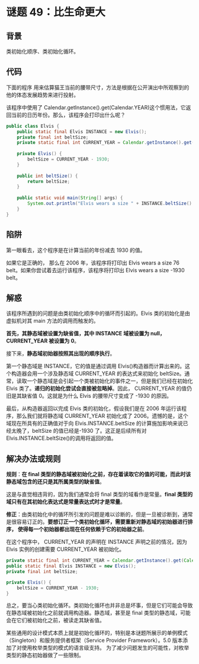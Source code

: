 # 谜题 49：比生命更大 

## 背景

类初始化顺序、类初始化循环。

## 代码

下面的程序 用来估算猫王当前的腰带尺寸，方法是根据在公开演出中所观察到的他的体态发展趋势来进行投射。

该程序中使用了 Calendar.getInstance().get(Calendar.YEAR)这个惯用法，它返回当前的日历年份。那么，该程序会打印出什么呢？ 

```java
public class Elvis {
    public static final Elvis INSTANCE = new Elvis();
    private final int beltSize;
    private static final int CURRENT_YEAR = Calendar.getInstance().get(Calendar.YEAR);
 
    private Elvis() {
        beltSize = CURRENT_YEAR - 1930;
    }
 
    public int beltSize() {
        return beltSize;
    }
 
    public static void main(String[] args) {
        System.out.println("Elvis wears a size " + INSTANCE.beltSize() + " belt.");
    }
}
```

## 陷阱

第一眼看去，这个程序是在计算当前的年份减去 1930 的值。

如果它是正确的， 那么在 2006 年，该程序将打印出 Elvis wears a size 76 belt。如果你尝试着去运行该程序，该程序将打印出 Elvis wears a size -1930 belt。

## 解惑

该程序所遇到的问题是由类初始化顺序中的循环而引起的。Elvis 类的初始化是由虚拟机对其 main 方法的调用而触发的。

**首先，其静态域被设置为缺省值，其中 INSTANCE 域被设置为 null， CURRENT_YEAR 被设置为 0**。

接下来，**静态域初始器按照其出现的顺序执行**。

第一个静态域是 INSTANCE，它的值是通过调用 Elvis()构造器而计算出来的。这个构造器会用一个涉及静态域 CURRENT_YEAR 的表达式来初始化 beltSize。通常，读取一个静态域是会引起一个类被初始化的事件之一，但是我们已经在初始化 Elvis 类了。**递归的初始化尝试会直接被忽略掉**。因此， CURRENT_YEAR 的值仍旧是其缺省值 0。这就是为什么 Elvis 的腰带尺寸变成了 -1930 的原因。 

最后，从构造器返回以完成 Elvis 类的初始化，假设我们是在 2006 年运行该程序，那么我们就将静态域 CURRENT_YEAR 初始化成了 2006。遗憾的是，这个域现在所具有的正确值对于向 Elvis.INSTANCE.beltSize 的计算施加影响来说已经太晚了，beltSize 的值已经是-1930 了。这正是后续所有对 Elvis.INSTANCE.beltSize()的调用将返回的值。 

## 解决办法或规则

**规则**：**在 final 类型的静态域被初始化之前，存在着读取它的值的可能，而此时该静态域包含的还只是其所属类型的缺省值**。

这是与直觉相违背的，因为我们通常会将 final 类型的域看作是常量。**final 类型的域只有在其初始化表达式是常量表达式时才是常量**。 

**修正**：由类初始化中的循环所引发的问题是难以诊断的，但是一旦被诊断到，通常是很容易订正的。**要想订正一个类初始化循环，需要重新对静态域的初始器进行排序， 使得每一个初始器都出现在任何依赖于它的初始器之前**。

在这个程序中， CURRENT_YEAR 的声明在 INSTANCE 声明之前的情况，因为 Elvis 实例的创建需要 CURRENT_YEAR 被初始化。

```java
private static final int CURRENT_YEAR = Calendar.getInstance().get(Calendar.YEAR);
public static final Elvis INSTANCE = new Elvis();
private final int beltSize;

private Elvis() {
    beltSize = CURRENT_YEAR - 1930;
}
```

总之，要当心类初始化循环。类初始化循环也并非总是坏事，但是它们可能会导致在静态域被初始化之前就调用构造器。静态域，甚至是 final 类型的静态域，可能会在它们被初始化之前，被读走其缺省值。 

某些通用的设计模式本质上就是初始化循环的，特别是本谜题所展示的单例模式 （Singleton）和服务提供者框架（Service Provider Framework）。5.0 版本添加了对使用枚举类型的模式的语言级支持。 为了减少问题发生的可能性，对枚举类型的静态初始器做了一些限制。